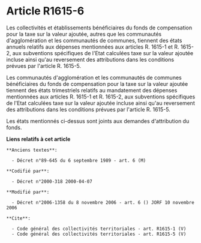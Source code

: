 # Article R1615-6

Les collectivités et établissements bénéficiaires du fonds de compensation pour la taxe sur la valeur ajoutée, autres que les
communautés d'agglomération et les communautés de communes, tiennent des états annuels relatifs aux dépenses mentionnées aux
articles R. 1615-1 et R. 1615-2, aux subventions spécifiques de l'Etat calculées taxe sur la valeur ajoutée incluse ainsi
qu'au reversement des attributions dans les conditions prévues par l'article R. 1615-5. 

Les communautés d'agglomération et les communautés de communes bénéficiaires du fonds de compensation pour la taxe sur la
valeur ajoutée tiennent des états trimestriels relatifs au mandatement des dépenses mentionnées aux articles R. 1615-1 et R.
1615-2, aux subventions spécifiques de l'Etat calculées taxe sur la valeur ajoutée incluse ainsi qu'au reversement des
attributions dans les conditions prévues par l'article R. 1615-5. 

Les états mentionnés ci-dessus sont joints aux demandes d'attribution du fonds.

**Liens relatifs à cet article**

	**Anciens textes**:

	  - Décret n°89-645 du 6 septembre 1989 - art. 6 (M)

	**Codifié par**:

	  - Décret n°2000-318 2000-04-07

	**Modifié par**:

	  - Décret n°2006-1358 du 8 novembre 2006 - art. 6 () JORF 10 novembre 2006

	**Cite**:

	  - Code général des collectivités territoriales - art. R1615-1 (V)
	  - Code général des collectivités territoriales - art. R1615-5 (V)

